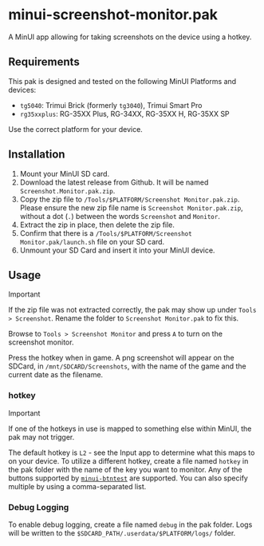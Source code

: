 # minui-screenshot-monitor.pak

A MinUI app allowing for taking screenshots on the device using a hotkey.

## Requirements

This pak is designed and tested on the following MinUI Platforms and devices:

- `tg5040`: Trimui Brick (formerly `tg3040`), Trimui Smart Pro
- `rg35xxplus`: RG-35XX Plus, RG-34XX, RG-35XX H, RG-35XX SP

Use the correct platform for your device.

## Installation

1. Mount your MinUI SD card.
2. Download the latest release from Github. It will be named `Screenshot.Monitor.pak.zip`.
3. Copy the zip file to `/Tools/$PLATFORM/Screenshot Monitor.pak.zip`. Please ensure the new zip file name is `Screenshot Monitor.pak.zip`, without a dot (`.`) between the words `Screenshot` and `Monitor`.
4. Extract the zip in place, then delete the zip file.
5. Confirm that there is a `/Tools/$PLATFORM/Screenshot Monitor.pak/launch.sh` file on your SD card.
6. Unmount your SD Card and insert it into your MinUI device.

## Usage

> [!IMPORTANT]
> If the zip file was not extracted correctly, the pak may show up under `Tools > Screenshot`. Rename the folder to `Screenshot Monitor.pak` to fix this.

Browse to `Tools > Screenshot Monitor` and press `A` to turn on the screenshot monitor.

Press the hotkey when in game. A png screenshot will appear on the SDCard, in `/mnt/SDCARD/Screenshots`, with the name of the game and the current date as the filename.

### hotkey

> [!IMPORTANT]
> If one of the hotkeys in use is mapped to something else within MinUI, the pak may not trigger.

The default hotkey is `L2` - see the Input app to determine what this maps to on your device. To utilize a different hotkey, create a file named `hotkey` in the pak folder with the name of the key you want to monitor. Any of the buttons supported by [`minui-btntest`](https://github.com/josegonzalez/minui-btntest) are supported. You can also specify multiple by using a comma-separated list.

### Debug Logging

To enable debug logging, create a file named `debug` in the pak folder. Logs will be written to the `$SDCARD_PATH/.userdata/$PLATFORM/logs/` folder.

